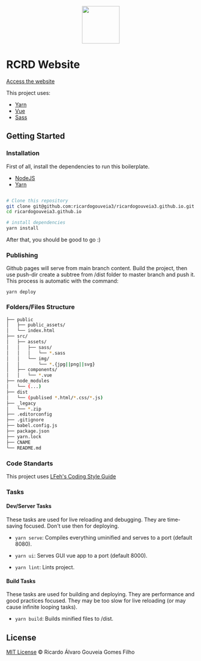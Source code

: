 <p align="center">
  <img src="https://i.imgur.com/erv3eR9.png" width="100">
</p>

# RCRD Website

[Access the website](http://rcrd.dev/)

This project uses:

- [Yarn](https://yarnpkg.com/)
- [Vue](https://vuejs.org/)
- [Sass](http://sass-lang.com/)

## Getting Started

### Installation

First of all, install the dependencies to run this boilerplate.

- [NodeJS](http://nodejs.org/)
- [Yarn](https://yarnpkg.com/)

```sh

# Clone this repository
git clone git@github.com:ricardogouveia3/ricardogouveia3.github.io.git
cd ricardogouveia3.github.io

# install dependencies
yarn install

```

After that, you should be good to go :)


### Publishing

Github pages will serve from main branch content. Build the project, then use push-dir create a subtree from /dist folder to master branch and push it. This process is automatic with the command:

`yarn deploy`


### Folders/Files Structure

```sh
├── public
│   ├── public_assets/
│   └── index.html
├── src/
│   ├── assets/
│   │   ├── sass/
│   │   │   └── *.sass
│   │   └── img/
│   │       └── *.{jpg||png||svg}
│   ├── components/
│   │   └── *.vue
├── node_modules
│   └── (...)
├── dist
│   └── (publised *.html/*.css/*.js)
├── _legacy
│   └── *.zip
├── .editorconfig
├── .gitignore
├── babel.config.js
├── package.json
├── yarn.lock
├── CNAME
└── README.md
```

### Code Standarts

This project uses [LFeh's Coding Style Guide](https://github.com/LFeh/coding-style)


### Tasks

#### Dev/Server Tasks

These tasks are used for live reloading and debugging. They are time-saving focused. Don't use then for deploying.

- `yarn serve`: Compiles everything uminified and serves to a port (default 8080).

- `yarn ui`: Serves GUI vue app to a port (default 8000).

- `yarn lint`: Lints project.

#### Build Tasks

These tasks are used for building and deploying. They are performance and good practices focused. They may be too slow for live reloading (or may cause infinite looping tasks).

- `yarn build`: Builds minified files to /dist.

## License

[MIT License](http://ricardogouveia3.mit-license.org/) © Ricardo Álvaro Gouveia Gomes Filho
